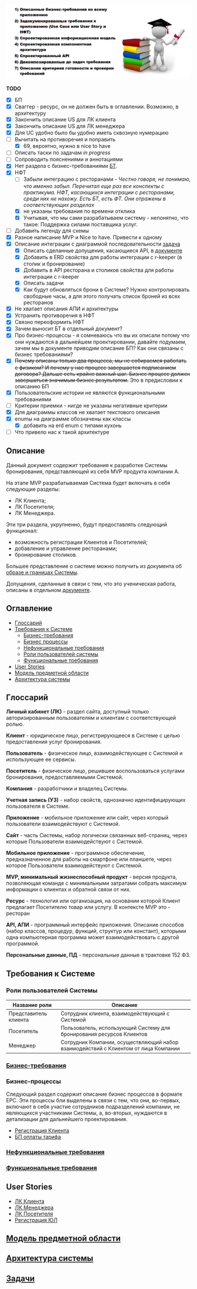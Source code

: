 ![](img/Screenshot_124.png)

**TODO**

- [x] БП
- [x] Сваггер - ресурс, он не должен быть в оглавлении. Возможно, в архитектуру
- [x] Закончить описание US для ЛК клиента
- [x] Закончить описание US для ЛК менеджера
- [x] Для UC удобно было бы удобно иметь сквозную нумерацию
- [ ] Вычитать на противоречия и поправить
  - [x] 69, вероятно, нужно в nice to have
- [ ] Описать таски по задачам _in progress_
- [ ] Сопроводить пояснениями и аннотациями
- [x] Нет раздела с бизнес-требованиями [БТ](structure/requirements/concepts-and-borders.md).
- [x] НФТ
  - [ ] Забыли интеграцию с ресторанами - _Честно говоря, не понимаю, что именно забыл. Перечитал еще раз все конспекты с практикума. НФТ, касающихся интеграции с ресторанами, среди них не нахожу. Есть БТ, есть ФТ. Они отражены в соответствующих разделах_
  - [x] не указаны требования по времени отклика
  - [x] Учитывая, что мы сами разрабатываем систему - непонятно, что такое: Поддержка силами поставщика услуг.
- [ ] Добавить легенду для схемы
- [x] Разное написание MVP и Nice to have. Привести к одному
- [x] Описание интеграции с диаграммой последовательности [задача](structure/tasks/lk-visitor/39.md)
  - [x] Описать сделанные допущения, касающиеся API, в [документе](structure/requirements/assumptions.md)
  - [x] Добавить в ERD свойства для работы интеграции с r-keeper (в столик и бронирование)
  - [x] Добавить в API ресторана и столиков свойства для работы интеграции с r-keeper
  - [x] Описать задачи
  - [X] Как будут обновляться брони в Системе? Нужно контролировать свободные часы, а для этого получать список броней из всех ресторанов
- [x] Не хватает описания АПИ и архитектуры
- [x] Устранить противоречия в НФТ
- [x] Связно переоформить НФТ
- [x] Зачем выносит БТ в отдельный документ?
- [x] Про бизнес-процессы - я сомневаюсь что вы их описали потому что они нуждаются в дальнейшем проектировании, давайте подумаем, зачем мы в документе приводим описание БП? Как они связаны с бизнес требованиями?
- [x] ~~Почему описаны только два процесса, мы не собираемся работать с физиком? И почему у нас процесс завершается подписанием договора? Дальше есть крайне важный шаг. Бизнес процесс должен завершаться значимым бизнес результатом.~~ Это в предисловии к описанию БП
- [x] Пользовательские истории не являются функциональными требованиями
- [ ] Критерии приемки - нигде не указаны негативные критерии
- [x] Для диаграммы классов не хватает текстового описания
- [x] enumы на диаграмме обозначены как классы
  - [x] добавить на erd enum с типами кухонь
- [ ] Что привело нас к такой архитектуре

## Описание

Данный документ содержит требования к разработке Системы бронирования, представляющей из себя MVP продукта компании А.

На этапе MVP разрабатываемая Система будет включать в себя следующие разделы:

* ЛК Клиента;
* ЛК Посетителя;
* ЛК Менеджера.

Эти три раздела, укрупненно, будут предоставлять следующий функционал:

* возможность регистрации Клиентов и Посетителей;
* добавление и управление ресторанами;
* бронирование столиков.

Большее представление о системе можно получить из документа об [образе и границах Системы](structure/requirements/concepts-and-borders.md).

Допущения, сделанные в связи с тем, что это ученическая работа, описаны в отдельном [документе](structure/requirements/assumptions.md).

## Оглавление

* [Глоссарий](#глоссарий)
* [Требования к Системе](#требования-к-системе)
  * [Бизнес-требования](#бизнес-требованияstructurerequirementsbusiness-requirementsmd)
  * [Бизнес процессы](#бизнес-процессы)
  * [Нефункциональные требования](#нефункциональные-требованияstructurerequirementsnon-functionalmd)
  * [Роли пользователей системы](#роли-пользователей-системы)
  * [Функциональные требования](#функциональные-требованияstructurerequirementsfunctionalmd)
* [User Stories](#user-stories)
* [Модель предметной области](#модель-предметной-области)
* [Архитектура системы](#архитектура-системыstructurearchc4-containersmd)

## Глоссарий

**Личный кабинет (ЛК)** - раздел сайта, доступный только авторизированным пользователям и клиентам с соответствующей ролью.

**Клиент** - юридическое лицо, регистрирующееся в Системе с целью предоставления услуг бронирования.

**Пользователь** - физическое лицо, взаимодействующее с Системой и использующее ее сервисы.

**Посетитель** - физическое лицо, решившее воспользоваться услугами бронирования, предоставляемыми Системой.

**Компания** - разработчики и владелец Системы.

**Учетная запись (УЗ)** - набор свойств, однозначно идентифицирующих пользователя в Системе.

**Приложение** - мобильное приложение или сайт, через который пользователи взаимодействуют с Системой.

**Сайт** - часть Системы, набор логически связанных веб-страниц, через которые Пользователи взаимодействуют с Системой.

**Мобильное приложение** - программное обеспечение, предназначенное для работы на смартфоне или планшете, через которое Пользователи взаимодействуют с Системой.

**MVP, минимальный жизнеспособный продукт** - версия продукта, позволяющая команде с минимальными затратами собрать максимум информации о клиентах и обратной связи от них.

**Ресурс** - технология или организация, на основании которой Клиент предлагает Посетителю товар или услугу. В контексте MVP это - ресторан

**API, АПИ** - программный интерфейс приложения. Описание способов (набор классов, процедур, функций, структур или констант), которыми одна компьютерная программа может взаимодействовать с другой программой.

**Персональные данные, ПД** - персональные данные в трактовке 152 ФЗ.

## Требования к Системе

### Роли пользователей Системы

|Название роли|Описание|
|-------------|--------|
|Представитель клиента|Сотрудник клиента, взаимодействующий с Системой|
|Посетитель|Пользователь, использующий Систему для бронирования ресурсов Клиентов|
|Менеджер|Сотрудник Компании, осуществляющий набор взаимодействий с Клиентом от лица Компании|

### [Бизнес-требования](structure/requirements/business-requirements.md)

### Бизнес-процессы

Следующий раздел содержит описание бизнес процессов в формате EPC. Эти процессы бли выделены в связи с тем, что они, во-первых, включают в себя участие сотрудников подразделений компании, не являющихся участниками Системы, а, во-вторых, нуждаются в детализации для дальнейшего проектирования.

* [Регистрация Клиента](structure/requirements/client-registration.md)
* [БП оплаты тарифа](structure/requirements/renewal-bp.md)

### [Нефункциональные требования](structure/requirements/non-functional.md)

### [Функциональные требования](structure/requirements/functional.md)

## User Stories

* [ЛК Клиента](structure/uc/client-profile.md)
* [ЛК Менеджера](structure/uc/manager-profile.md)
* [ЛК Посетителя](structure/uc/user-profile.md)
* [Регистрация ЮЛ](structure/uc/client-registration.md)

## [Модель предметной области](structure/erd/erd.md)

## [Архитектура системы](structure/arch/c4-containers.md)

## [Задачи](structure/tasks/tasks.md)
